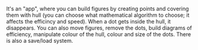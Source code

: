 It's an "app", where you can build figures by creating points and covering them with hull (you can choose what mathematical algorithm to choose; it affects the efficincy and speed). When a dot gets inside the hull, it disappears.
You can also move figures, remove the dots, build diagrams of efficiency, manipulate colour of the hull, colour and size of the dots. 
There is also a save/load system.
